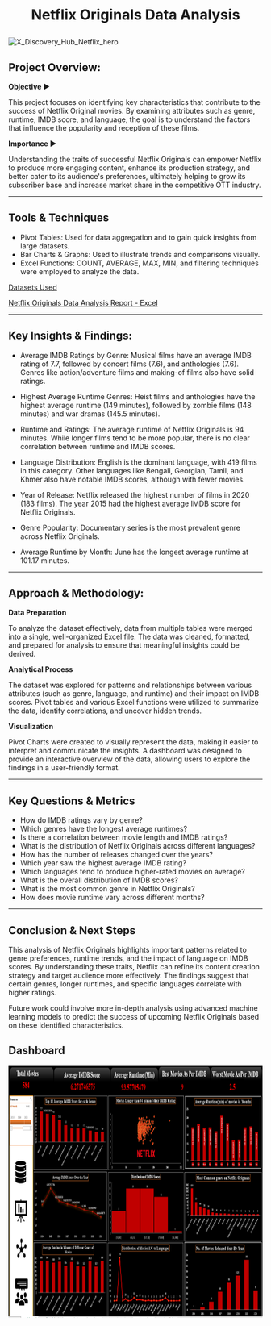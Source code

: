 # <p align="center">Netflix Originals Data Analysis</p>
![X_Discovery_Hub_Netflix_hero](https://github.com/user-attachments/assets/a790d5ac-e7f1-4781-b8c5-50f0a69b44c0)
## Project Overview:

**Objective ▶️**

This project focuses on identifying key characteristics that contribute to the success of Netflix Original movies. By examining attributes such as genre, runtime, IMDB score, and language, the goal is to understand the factors that influence the popularity and reception of these films.

**Importance ▶️**

Understanding the traits of successful Netflix Originals can empower Netflix to produce more engaging content, enhance its production strategy, and better cater to its audience's preferences, ultimately helping to grow its subscriber base and increase market share in the competitive OTT industry.

---
## Tools & Techniques

- Pivot Tables: Used for data aggregation and to gain quick insights from large datasets.
- Bar Charts & Graphs: Used to illustrate trends and comparisons visually.
- Excel Functions: COUNT, AVERAGE, MAX, MIN, and filtering techniques were employed to analyze the data.

[Datasets Used](https://github.com/tanu4419/Netflix_Originals_Shows/blob/main/NetflixOriginals.csv)



[Netflix Originals Data Analysis Report - Excel](https://github.com/tanu4419/Netflix_Originals_Shows/blob/main/Netflix%20Original%20Report.png)


---
## Key Insights & Findings:

- Average IMDB Ratings by Genre: Musical films have an average IMDB rating of 7.7, followed by concert films (7.6), and anthologies (7.6). Genres like action/adventure films and making-of films also have solid ratings.

- Highest Average Runtime Genres: Heist films and anthologies have the highest average runtime (149 minutes), followed by zombie films (148 minutes) and war dramas (145.5 minutes).

- Runtime and Ratings: The average runtime of Netflix Originals is 94 minutes. While longer films tend to be more popular, there is no clear correlation between runtime and IMDB scores.

- Language Distribution: English is the dominant language, with 419 films in this category. Other languages like Bengali, Georgian, Tamil, and Khmer also have notable IMDB scores, although with fewer movies.

- Year of Release: Netflix released the highest number of films in 2020 (183 films). The year 2015 had the highest average IMDB score for Netflix Originals.

- Genre Popularity: Documentary series is the most prevalent genre across Netflix Originals.

- Average Runtime by Month: June has the longest average runtime at 101.17 minutes.

---
## Approach & Methodology:
**Data Preparation**

To analyze the dataset effectively, data from multiple tables were merged into a single, well-organized Excel file. The data was cleaned, formatted, and prepared for analysis to ensure that meaningful insights could be derived.

**Analytical Process**

The dataset was explored for patterns and relationships between various attributes (such as genre, language, and runtime) and their impact on IMDB scores.
Pivot tables and various Excel functions were utilized to summarize the data, identify correlations, and uncover hidden trends.

**Visualization**

Pivot Charts were created to visually represent the data, making it easier to interpret and communicate the insights.
A dashboard was designed to provide an interactive overview of the data, allowing users to explore the findings in a user-friendly format.

---

## Key Questions & Metrics
- How do IMDB ratings vary by genre?
- Which genres have the longest average runtimes?
- Is there a correlation between movie length and IMDB ratings?
- What is the distribution of Netflix Originals across different languages?
- How has the number of releases changed over the years?
- Which year saw the highest average IMDB rating?
- Which languages tend to produce higher-rated movies on average?
- What is the overall distribution of IMDB scores?
- What is the most common genre in Netflix Originals?
- How does movie runtime vary across different months?

---

## Conclusion & Next Steps
This analysis of Netflix Originals highlights important patterns related to genre preferences, runtime trends, and the impact of language on IMDB scores. By understanding these traits, Netflix can refine its content creation strategy and target audience more effectively. The findings suggest that certain genres, longer runtimes, and specific languages correlate with higher ratings.

Future work could involve more in-depth analysis using advanced machine learning models to predict the success of upcoming Netflix Originals based on these identified characteristics.

## Dashboard
[<img src="https://github.com/tanu4419/Netflix_Originals_Shows/blob/main/NrtflixOriginals.png" alt="myql-logo" width="1700" height="500"/>](https://github.com/tanu4419/Netflix_Originals_Shows/blob/main/NrtflixOriginals.png) &nbsp;




